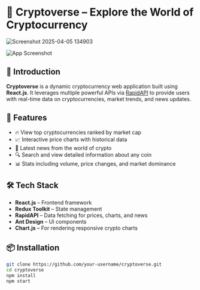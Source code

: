 # 🚀 Cryptoverse – Explore the World of Cryptocurrency
![Screenshot 2025-04-05 134903](https://github.com/user-attachments/assets/8d02e5f6-aa34-47e3-9990-0517a97183de)

![App Screenshot](https://github.com/user-attachments/assets/a034a10d-7108-40d8-a6ce-ffc6c101d3ad)

## 📌 Introduction

**Cryptoverse** is a dynamic cryptocurrency web application built using **React.js**. It leverages multiple powerful APIs via [RapidAPI](https://rapidapi.com) to provide users with real-time data on cryptocurrencies, market trends, and news updates.

## 🌟 Features

- 🔥 View top cryptocurrencies ranked by market cap  
- 📈 Interactive price charts with historical data  
- 📰 Latest news from the world of crypto  
- 🔍 Search and view detailed information about any coin  
- 📊 Stats including volume, price changes, and market dominance

## 🛠️ Tech Stack

- **React.js** – Frontend framework  
- **Redux Toolkit** – State management  
- **RapidAPI** – Data fetching for prices, charts, and news  
- **Ant Design** – UI components  
- **Chart.js** – For rendering responsive crypto charts

## 📦 Installation

```bash
git clone https://github.com/your-username/cryptoverse.git
cd cryptoverse
npm install
npm start


